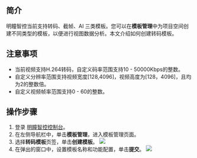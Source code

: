 ## 简介

明瞳智控当前支持转码、截帧、AI 三类模板。您可以在**模板管理**中为项目空间创建不同类型的模板，以便进行视图数据分析。本文介绍如何创建转码模板。

## 注意事项

- 当前视频支持H.264转码，自定义码率范围支持10 - 50000Kbps的整数。
- 自定义分辨率范围支持视频宽度[128,4096]，视频高度为[128，4096]，且均为2的整数倍。
- 自定义视频帧率范围支持0 - 60的整数。

## 操作步骤

1. 登录 [明瞳智控控制台](https://console.cloud.tencent.com/iss)。
2. 在左侧导航栏中，单击**模板管理**，进入模板管理页面。
3. 选择**转码模板**页签，单击**创建模板**。
![](https://qcloudimg.tencent-cloud.cn/raw/6740c7248a6ad96fb9d75d9b66dea363.png)
4. 在弹出的窗口中，设置模板名称和功能配置，单击**提交**。
![](https://qcloudimg.tencent-cloud.cn/raw/13f1effb4c46e1a0e223344ccb882f17.png)

